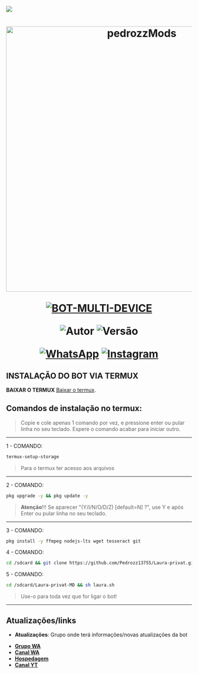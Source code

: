 










<img src="https://readme-typing-svg.herokuapp.com/?font=mono&size=30&duration=2500&color=BC00FF&center=falso&vCenter=falso&lines=𝐋𝐚𝐮𝐫𝐚 𝐏𝐫𝐢𝐯𝐚𝐭 𝐈𝐧𝐟𝐢𝐧𝐢𝐭𝐲+𝐏𝐞𝐝𝐫𝐨𝐳𝐳 𝐌𝐨𝐝𝐬">

<h1 align="center">
<p>
<img src= "https://files.catbox.moe/4jb6kt.jpg" alt="pedrozzMods" width="720">
</p>

<p align="center">
<a href="#"><img title="BOT-MULTI-DEVICE" src="https://img.shields.io/badge/Laura Privat Infinity-purple?&style=for-the-badge"></a>
</p>

<p align="center">
<img title="Autor" src="https://img.shields.io/badge/Criador-Pedrozz Mods-green.svg?style=for-the-badge&logo=github"></a>
<img title="Versão" src="https://img.shields.io/badge/Versão-10.50.1-green.svg?style=for-the-badge&logo=github"></a>
</p>

<div align="center">
  
[![WhatsApp](https://img.shields.io/badge/Suporte-25D366?style=for-the-badge&logo=whatsapp&logoColor=white)](https://chat.whatsapp.com/IUWCuqHcWSsIcogrQjP6SX)
[![Instagram](https://img.shields.io/badge/Instagram-E4405F?style=for-the-badge&logo=instagram&logoColor=white)](https://instagram.com/pedrozz_13755)
</div>

## INSTALAÇÃO DO BOT VIA TERMUX

**BAIXAR O TERMUX**
[Baixar o termux](https://www.mediafire.com/file/0npdmv51pnttps0/com.termux_0.119.1-119_minAPI21(arm64-v8a,armeabi-v7a,x86,x86_64)(nodpi)_apkmirror.com.apk/file).

## Comandos de instalação no termux:

> Copie e cole apenas 1 comando por vez, e pressione enter ou pular linha no seu teclado.
> Espere o comando acabar para iniciar outro.
------------------
1 - COMANDO:
````bash
termux-setup-storage
````
> Para o termux ter acesso aos arquivos
------------------
2 - COMANDO:
````bash
pkg upgrade -y && pkg update -y
````
> **Atenção**!!!
> Se aparecer "(Y/I/N/O/D/Z) [default=N] ?", use Y e após Enter ou pular linha no seu teclado.
------------------
3 - COMANDO:
````bash
pkg install -y ffmpeg nodejs-lts wget tesseract git
````
4 - COMANDO:
````bash
cd /sdcard && git clone https://github.com/Pedrozz13755/Laura-privat.git
````
5 - COMANDO:
````bash
cd /sdcard/Laura-privat-MD && sh laura.sh
````
> Use-o para toda vez que for ligar o bot!
------------------

## Atualizações/links

- **Atualizações**: Grupo onde terá informações/novas atualizações da bot

* [__Grupo WA__](https://chat.whatsapp.com/IUWCuqHcWSsIcogrQjP6SX)
* [__Canal WA__](https://whatsapp.com/channel/0029Vb4FDsmISTkKHJ6whx1W)
* [__Hospedagem__](https://speedhosting.cloud)
* [__Canal YT__](https://www.youtube.com/@pedrozz_Mods)

